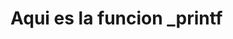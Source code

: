 <p align="center"><h1><strong> Aqui es la funcion _printf </strong></h1></p>
<p align="center> hola mundo </p>
